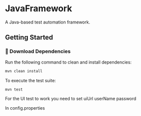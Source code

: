 # JavaFramework

A Java-based test automation framework.

## Getting Started

### 🧩 Download Dependencies

Run the following command to clean and install dependencies:

```bash
mvn clean install
```

To execute the test suite:

```bash
mvn test
```

For the UI test to work you need to set
uiUrl
userName
password

In config.properties